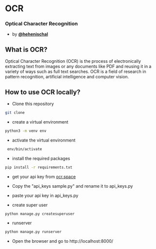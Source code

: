 # OCR 
### Optical Character Recognition
- by [**@hehenischal**](https://github.com/hehenischal)

## What is OCR?
Optical Character Recognition (OCR) is the process of electronically extracting text from images or any documents like PDF and reusing it in a variety of ways such as full text searches. OCR is a field of research in pattern recognition, artificial intelligence and computer vision.


## How to use OCR locally?
- Clone this repository
```bash
git clone
```
- create a virtual environment
```bash
python3 -m venv env
```
- activate the virtual environment
```bash
 env/bin/activate
```
- install the required packages
```bash
pip install -r requirements.txt
```
- get your api key from [ocr.space](https://ocr.space/ocrapi)

-  Copy the "api_keys sample.py" and rename it to api_keys.py
-  paste your api key in api_keys.py
- create super user
```bash
python manage.py createsuperuser
```
- runserver
```bash
python manage.py runserver
```
- Open the browser and go to http://localhost:8000/


